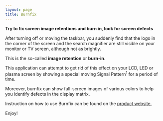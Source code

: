 ```yaml
---
layout: page
title: Burnfix
---
```


**Try to fix screen image retentions and burn in, look for screen defects**

After turning off or moving the taskbar, you suddenly find that the logo in the corner of the screen and the search magnifier are still visible on your monitor or TV screen, although not as brightly.

This is the so-called **image retention** or **burn-in**.

This application can attempt to get rid of this effect on your LCD, LED or plasma screen by showing a special moving Signal Pattern<sup>1</sup> for a period of time.

Moreover, burnfix can show full-screen images of various colors to help you identify defects in the display matrix. 

Instruction on how to use Burnfix can be found on the [product website.](https://vinser.github.io/burnfix/)

Enjoy!  
